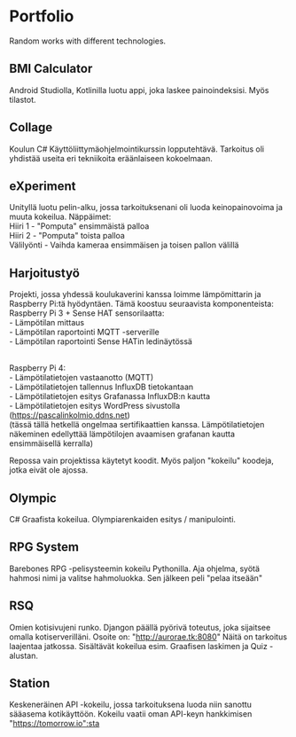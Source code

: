 # Portfolio
Random works with different technologies.


## BMI Calculator

Android Studiolla, Kotlinilla luotu appi, joka laskee painoindeksisi. Myös tilastot.

## Collage

Koulun C# Käyttöliittymäohjelmointikurssin lopputehtävä. Tarkoitus oli yhdistää useita eri tekniikoita eräänlaiseen kokoelmaan.

## eXperiment

Unityllä luotu pelin-alku, jossa tarkoituksenani oli luoda keinopainovoima ja muuta kokeilua.
Näppäimet:
  <br><t>Hiiri 1 - "Pomputa" ensimmäistä palloa
  <br><t>Hiiri 2 - "Pomputa" toista palloa
  <br><t>Välilyönti - Vaihda kameraa ensimmäisen ja toisen pallon välillä
  
## Harjoitustyö

Projekti, jossa yhdessä koulukaverini kanssa loimme lämpömittarin ja Raspberry Pi:tä hyödyntäen.
Tämä koostuu seuraavista komponenteista:
  <br><t>Raspberry Pi 3 + Sense HAT sensorilaatta:
    <br><t>- Lämpötilan mittaus
    <br><t>- Lämpötilan raportointi MQTT -serverille
    <br><t>- Lämpötilan raportointi Sense HATin ledinäytössä
    
  <br><t>Raspberry Pi 4:
    <br><t>- Lämpötilatietojen vastaanotto (MQTT)
    <br><t>- Lämpötilatietojen tallennus InfluxDB tietokantaan
    <br><t>- Lämpötilatietojen esitys Grafanassa InfluxDB:n kautta
    <br><t>- Lämpötilatietojen esitys WordPress sivustolla (https://pascalinkolmio.ddns.net)
      <br><t>(tässä tällä hetkellä ongelmaa sertifikaattien kanssa. Lämpötilatietojen näkeminen edellyttää lämpötilojen avaamisen grafanan kautta ensimmäisellä kerralla)

Repossa vain projektissa käytetyt koodit. Myös paljon "kokeilu" koodeja, jotka eivät ole ajossa.

## Olympic

C# Graafista kokeilua. Olympiarenkaiden esitys / manipulointi.

## RPG System

Barebones RPG -pelisysteemin kokeilu Pythonilla. Aja ohjelma, syötä hahmosi nimi ja valitse hahmoluokka. Sen jälkeen peli "pelaa itseään"

## RSQ

Omien kotisivujeni runko. Djangon päällä pyörivä toteutus, joka sijaitsee omalla kotiserverilläni. Osoite on: "http://aurorae.tk:8080" Näitä on tarkoitus laajentaa jatkossa. Sisältävät kokeilua esim. Graafisen laskimen ja Quiz -alustan.

## Station

Keskeneräinen API -kokeilu, jossa tarkoituksena luoda niin sanottu sääasema kotikäyttöön. Kokeilu vaatii oman API-keyn hankkimisen "https://tomorrow.io":sta
